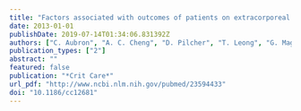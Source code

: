 ```yaml
---
title: "Factors associated with outcomes of patients on extracorporeal membrane oxygenation support: a 5-year cohort study"
date: 2013-01-01
publishDate: 2019-07-14T01:34:06.831392Z
authors: ["C. Aubron", "A. C. Cheng", "D. Pilcher", "T. Leong", "G. Magrin", "D. J. Cooper", "C. Scheinkestel", "V. Pellegrino"]
publication_types: ["2"]
abstract: ""
featured: false
publication: "*Crit Care*"
url_pdf: "http://www.ncbi.nlm.nih.gov/pubmed/23594433"
doi: "10.1186/cc12681"
---
```


